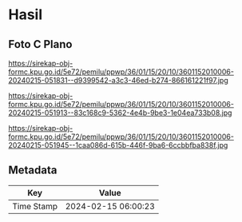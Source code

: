 # Hasil

## Foto C Plano

https://sirekap-obj-formc.kpu.go.id/5e72/pemilu/ppwp/36/01/15/20/10/3601152010006-20240215-051831--d9399542-a3c3-46ed-b274-866161221f97.jpg

https://sirekap-obj-formc.kpu.go.id/5e72/pemilu/ppwp/36/01/15/20/10/3601152010006-20240215-051913--83c168c9-5362-4e4b-9be3-1e04ea733b08.jpg

https://sirekap-obj-formc.kpu.go.id/5e72/pemilu/ppwp/36/01/15/20/10/3601152010006-20240215-051945--1caa086d-615b-446f-9ba6-6ccbbfba838f.jpg


## Metadata

| Key        | Value               |
| ---------- | ------------------- |
| Time Stamp | 2024-02-15 06:00:23 |



